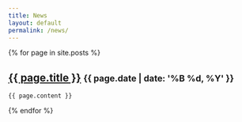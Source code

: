 ```yaml
---
title: News
layout: default
permalink: /news/
---
```


  {% for page in site.posts %}
  <article>
    <h2>
      <a href="{{ page.url }}">{{ page.title }}</a>
      <small class="pull-right">{{ page.date | date: '%B %d, %Y' }}</small>
    </h2>

    {{ page.content }}
  {% endfor %}
